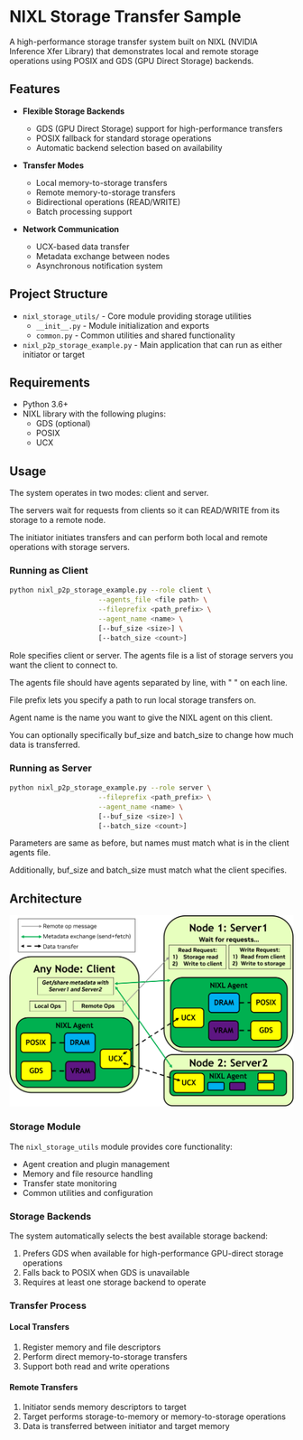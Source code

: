 # NIXL Storage Transfer Sample

A high-performance storage transfer system built on NIXL (NVIDIA Inference Xfer Library) that demonstrates local and remote storage operations using POSIX and GDS (GPU Direct Storage) backends.

## Features

- **Flexible Storage Backends**
  - GDS (GPU Direct Storage) support for high-performance transfers
  - POSIX fallback for standard storage operations
  - Automatic backend selection based on availability

- **Transfer Modes**
  - Local memory-to-storage transfers
  - Remote memory-to-storage transfers
  - Bidirectional operations (READ/WRITE)
  - Batch processing support

- **Network Communication**
  - UCX-based data transfer
  - Metadata exchange between nodes
  - Asynchronous notification system

## Project Structure

- `nixl_storage_utils/` - Core module providing storage utilities
  - `__init__.py` - Module initialization and exports
  - `common.py` - Common utilities and shared functionality
- `nixl_p2p_storage_example.py` - Main application that can run as either initiator or target

## Requirements

- Python 3.6+
- NIXL library with the following plugins:
  - GDS (optional)
  - POSIX
  - UCX

## Usage

The system operates in two modes: client and server.

The servers wait for requests from clients so it can READ/WRITE from its storage to a remote node.

The initiator initiates transfers and can perform both local and remote operations with storage servers.

### Running as Client

```bash
python nixl_p2p_storage_example.py --role client \
                      --agents_file <file path> \
                      --fileprefix <path_prefix> \
                      --agent_name <name> \
                      [--buf_size <size>] \
                      [--batch_size <count>]
```

Role specifies client or server. The agents file is a list of storage servers you want the client to connect to.

The agents file should have agents separated by line, with "<agent name> <ip address> <port>" on each line.

File prefix lets you specify a path to run local storage transfers on.

Agent name is the name you want to give the NIXL agent on this client.

You can optionally specifically buf_size and batch_size to change how much data is transferred.

### Running as Server

```bash
python nixl_p2p_storage_example.py --role server \
                      --fileprefix <path_prefix> \
                      --agent_name <name> \
                      [--buf_size <size>] \
                      [--batch_size <count>]
```

Parameters are same as before, but names must match what is in the client agents file.

Additionally, buf_size and batch_size must match what the client specifies.

## Architecture

![Client/Server Interaction](client_server_diagram.png)

### Storage Module

The `nixl_storage_utils` module provides core functionality:
- Agent creation and plugin management
- Memory and file resource handling
- Transfer state monitoring
- Common utilities and configuration

### Storage Backends

The system automatically selects the best available storage backend:
1. Prefers GDS when available for high-performance GPU-direct storage operations
2. Falls back to POSIX when GDS is unavailable
3. Requires at least one storage backend to operate

### Transfer Process

#### Local Transfers
1. Register memory and file descriptors
2. Perform direct memory-to-storage transfers
3. Support both read and write operations

#### Remote Transfers
1. Initiator sends memory descriptors to target
2. Target performs storage-to-memory or memory-to-storage operations
3. Data is transferred between initiator and target memory
